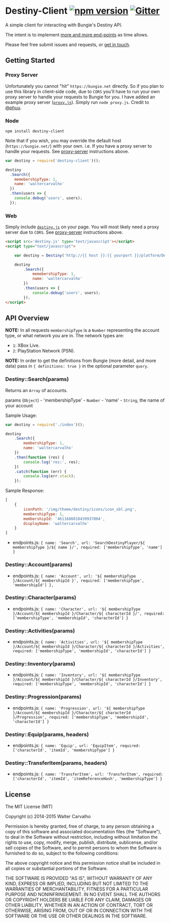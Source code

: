 Destiny-Client [![npm version](https://badge.fury.io/js/destiny-client.svg)](http://badge.fury.io/js/destiny-client) [![Gitter](https://badges.gitter.im/Destiny-Client.svg)](https://gitter.im/waltfy/destiny?utm_source=badge&utm_medium=badge&utm_campaign=pr-badge&utm_content=badge)
====

A simple client for interacting with Bungie's Destiny API.

The intent is to implement [more and more end-points](https://gist.github.com/waltfy/3f707a1ea7454997e484) as time allows.

Please feel free submit issues and requests, or [get in touch](//www.twitter.com/waltfy).

## Getting Started

### Proxy Server

Unfortunately you cannot "hit" `https://bungie.net` directly. So if you plan to use this library in client-side code, due to `CORS` you'll have to run your own proxy server to handle your requests to Bungie for you. I have added an example proxy server ([`proxy.js`](https://github.com/waltfy/destiny/blob/develop/proxy.js)). Simply run `node proxy.js`. Credit to [@phuu](https://github.com/phuu).

### Node

`npm install destiny-client`

Note that if you wish, you may override the default host (`https://bungie.net/`) with your own. i.e. If you have a proxy server to handle your requests. See [proxy-server](#proxy-server) instructions above.

```js
var destiny = require('destiny-client')();

destiny
  .Search({
    memebershipType: 1,
    name: 'waltercarvalho'
  })
  .then(users => {
    console.debug('users', users);
  });
```

### Web

Simply include [`destiny.js`](https://raw.githubusercontent.com/waltfy/destiny/develop/destiny.js) on your page. You will most likely need a proxy server due to `CORS`. See [proxy-server](#proxy-server) instructions above.

```html
<script src='destiny.js' type='text/javascript'></script>
<script type="text/javascript">

    var destiny = Destiny('http://{{ host }}:{{ yourport }}/platform/Destiny/'); // this is your proxy server

    destiny
        .Search({
            memebershipType: 1,
            name: 'waltercarvalho'
        })
        .then(users => {
            console.debug('users', users);
        });
</script>
```

## API Overview

**NOTE:** In all requests `membershipType` is a `Number` representing the account type, or what network you are in. The network types are:
* `1`: XBox Live.
* `2`: PlayStation Network (PSN).

**NOTE:** In order to get the definitions from Bungie (more detail, and more data) pass in `{ definitions: true }` in the optional parameter `query`.


### Destiny::Search(params)

Returns an `Array` of accounts.

params (`Object`)
    - 'membershipType' - `Number`
    - 'name' - `String`, the name of your account

Sample Usage:
```js
var destiny = require('./index')();

destiny
    .Search({
        membershipType: 1,
        name: 'waltercarvalho'
    })
    .then(function (res) {
        console.log('res:', res);
    })
    .catch(function (err) {
        console.log(err.stack);
    });
```

Sample Response:
```js
[
    {
        iconPath: '/img/theme/destiny/icons/icon_xbl.png',
        membershipType: 1,
        membershipId: '4611686018439937004',
        displayName: 'waltercarvalho'
    }
]
```

- endpoints.js: `{ name: 'Search', url: 'SearchDestinyPlayer/${ membershipType }/${ name }/', required: ['membershipType', 'name'] }`


### Destiny::Account(params)

- endpoints.js: `{ name: 'Account', url: '${ membershipType }/Account/${ membershipId }', required: ['membershipType', 'membershipId'] },`

### Destiny::Character(params)

- endpoints.js: `{ name: 'Character', url: '${ membershipType }/Account/${ membershipId }/Character/${ characterId }/', required: ['membershipType', 'membershipId', 'characterId'] }`

### Destiny::Activities(params)

- endpoints.js: `{ name: 'Activities', url: '${ membershipType }/Account/${ membershipId }/Character/${ characterId }/Activities', required: ['membershipType', 'membershipId', 'characterId'] }`

### Destiny::Inventory(params)

- endpoints.js: `{ name: 'Inventory', url: '${ membershipType }/Account/${ membershipId }/Character/${ characterId }/Inventory', required: ['membershipType', 'membershipId', 'characterId'] }`

### Destiny::Progression(params)

- endpoints.js: `{ name: 'Progression', url: '${ membershipType }/Account/${ membershipId }/Character/${ characterId }/Progression', required: ['membershipType', 'membershipId', 'characterId'] }`

### Destiny::Equip(params, headers)

- endpoints.js: `{ name: 'Equip', url: 'EquipItem', required: ['characterId', 'itemId', 'membershipType'] }`

### Destiny::TransferItem(params, headers)

- endpoints.js: `{ name: 'TransferItem', url: 'TransferItem', required: ['characterId', 'itemId', 'itemReferenceHash', 'membershipType'] }`


## License

The MIT License (MIT)

Copyright (c) 2014-2015 Walter Carvalho

Permission is hereby granted, free of charge, to any person obtaining a copy
of this software and associated documentation files (the "Software"), to deal
in the Software without restriction, including without limitation the rights
to use, copy, modify, merge, publish, distribute, sublicense, and/or sell
copies of the Software, and to permit persons to whom the Software is
furnished to do so, subject to the following conditions:

The above copyright notice and this permission notice shall be included in
all copies or substantial portions of the Software.

THE SOFTWARE IS PROVIDED "AS IS", WITHOUT WARRANTY OF ANY KIND, EXPRESS OR
IMPLIED, INCLUDING BUT NOT LIMITED TO THE WARRANTIES OF MERCHANTABILITY,
FITNESS FOR A PARTICULAR PURPOSE AND NONINFRINGEMENT. IN NO EVENT SHALL THE
AUTHORS OR COPYRIGHT HOLDERS BE LIABLE FOR ANY CLAIM, DAMAGES OR OTHER
LIABILITY, WHETHER IN AN ACTION OF CONTRACT, TORT OR OTHERWISE, ARISING FROM,
OUT OF OR IN CONNECTION WITH THE SOFTWARE OR THE USE OR OTHER DEALINGS IN
THE SOFTWARE.
